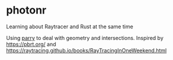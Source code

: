 # photonr
Learning about Raytracer and Rust at the same time

Using [parry](https://parry.rs/) to deal with geometry and intersections.
Inspired by https://pbrt.org/ and https://raytracing.github.io/books/RayTracingInOneWeekend.html
